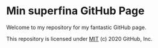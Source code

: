 # Min superfina GitHub Page

Welcome to my repository for my fantastic GitHub page.

This repository is licensed under [MIT](../LICENSE) (c) 2020 GitHub, Inc.
